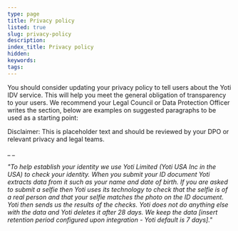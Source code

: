 ```yaml
---
type: page
title: Privacy policy
listed: true
slug: privacy-policy
description: 
index_title: Privacy policy
hidden: 
keywords: 
tags: 
---
```


You should consider updating your privacy policy to tell users about the Yoti IDV service. This will help you meet the general obligation of transparency to your users. We recommend your Legal Council or Data Protection Officer  writes the section, below are examples on suggested paragraphs to be used as a starting point:

Disclaimer: This is placeholder text and should be reviewed by your DPO or relevant privacy and legal teams.

_
_

_"To help establish your identity we use Yoti Limited (Yoti USA Inc in the USA) to check your identity. When you submit your ID document Yoti extracts data from it such as your name and date of birth. If you are asked to submit a selfie then Yoti uses its technology to check that the selfie is of a real person and that your selfie matches the photo on the ID document. Yoti then sends us the results of the checks. Yoti does not do anything else with the data and Yoti deletes it after 28 days. We keep the data [insert retention period configured upon integration - Yoti default is 7 days]."_